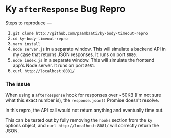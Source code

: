 # Ky `afterResponse` Bug Repro

Steps to reproduce —

1. `git clone http://github.com/paambaati/ky-body-timeout-repro`
2. `cd ky-body-timeout-repro`
3. `yarn install`
4. `node server.js` in a separate window. This will simulate a backend API in my case that returns JSON responses. It runs on port `8080`.
5. `node index.js` in a separate window. This will simulate the frontend app's Node server. It runs on port `8081`.
6. `curl http://localhost:8081/`

### The issue

When using a `afterResponse` hook for responses over ~50KB (I'm not sure what this exact number is), the `response.json()` Promise doesn't resolve.

In this repro, the API call would not return anything and eventually time out.

This can be tested out by fully removing the `hooks` section from the `ky` options object, and `curl http://localhost:8081/` will correctly return the JSON.